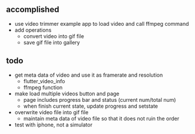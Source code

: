 ## accomplished

- use video trimmer example app to load video and call ffmpeg command
- add operations
  - convert video into gif file
  - save gif file into gallery

## todo

- get meta data of video and use it as framerate and resolution
  - flutter_video_info
  - ffmpeg function
- make load multiple videos button and page
  - page includes progress bar and status (current num/total num)
  - when finish current state, update progress and setstate
- overwrite video file into gif file
  - maintain meta data of video file so that it does not ruin the order
- test with iphone, not a simulator
